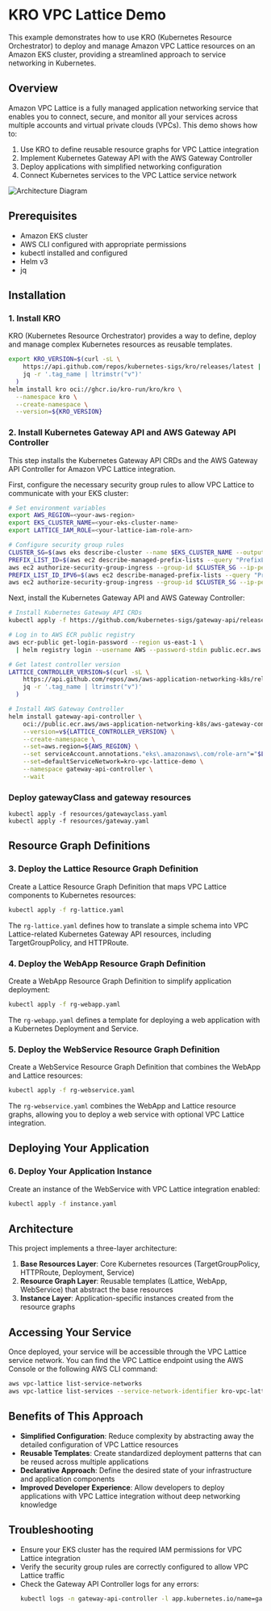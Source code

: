 # KRO VPC Lattice Demo

This example demonstrates how to use KRO (Kubernetes Resource Orchestrator) to deploy and manage Amazon VPC Lattice resources on an Amazon EKS cluster, providing a streamlined approach to service networking in Kubernetes.

## Overview

Amazon VPC Lattice is a fully managed application networking service that enables you to connect, secure, and monitor all your services across multiple accounts and virtual private clouds (VPCs). This demo shows how to:

1. Use KRO to define reusable resource graphs for VPC Lattice integration
2. Implement Kubernetes Gateway API with the AWS Gateway Controller
3. Deploy applications with simplified networking configuration
4. Connect Kubernetes services to the VPC Lattice service network

![Architecture Diagram](images/draw.png)


## Prerequisites

- Amazon EKS cluster
- AWS CLI configured with appropriate permissions
- kubectl installed and configured
- Helm v3
- jq

## Installation

### 1. Install KRO

KRO (Kubernetes Resource Orchestrator) provides a way to define, deploy and manage complex Kubernetes resources as reusable templates.

```bash
export KRO_VERSION=$(curl -sL \
    https://api.github.com/repos/kubernetes-sigs/kro/releases/latest | \
    jq -r '.tag_name | ltrimstr("v")'
  )
helm install kro oci://ghcr.io/kro-run/kro/kro \
  --namespace kro \
  --create-namespace \
  --version=${KRO_VERSION}
```

### 2. Install Kubernetes Gateway API and AWS Gateway API Controller

This step installs the Kubernetes Gateway API CRDs and the AWS Gateway API Controller for Amazon VPC Lattice integration.

First, configure the necessary security group rules to allow VPC Lattice to communicate with your EKS cluster:

```bash
# Set environment variables
export AWS_REGION=<your-aws-region>
export EKS_CLUSTER_NAME=<your-eks-cluster-name>
export LATTICE_IAM_ROLE=<your-lattice-iam-role-arn>

# Configure security group rules
CLUSTER_SG=$(aws eks describe-cluster --name $EKS_CLUSTER_NAME --output json| jq -r '.cluster.resourcesVpcConfig.clusterSecurityGroupId')
PREFIX_LIST_ID=$(aws ec2 describe-managed-prefix-lists --query "PrefixLists[?PrefixListName=='com.amazonaws.$AWS_REGION.vpc-lattice'].PrefixListId" | jq -r '.[]')
aws ec2 authorize-security-group-ingress --group-id $CLUSTER_SG --ip-permissions "PrefixListIds=[{PrefixListId=${PREFIX_LIST_ID}}],IpProtocol=-1"
PREFIX_LIST_ID_IPV6=$(aws ec2 describe-managed-prefix-lists --query "PrefixLists[?PrefixListName=='com.amazonaws.$AWS_REGION.ipv6.vpc-lattice'].PrefixListId" | jq -r '.[]')
aws ec2 authorize-security-group-ingress --group-id $CLUSTER_SG --ip-permissions "PrefixListIds=[{PrefixListId=${PREFIX_LIST_ID_IPV6}}],IpProtocol=-1"
```

Next, install the Kubernetes Gateway API and AWS Gateway Controller:

```bash
# Install Kubernetes Gateway API CRDs
kubectl apply -f https://github.com/kubernetes-sigs/gateway-api/releases/download/v1.2.0/standard-install.yaml

# Log in to AWS ECR public registry
aws ecr-public get-login-password --region us-east-1 \
  | helm registry login --username AWS --password-stdin public.ecr.aws

# Get latest controller version
LATTICE_CONTROLLER_VERSION=$(curl -sL \
    https://api.github.com/repos/aws/aws-application-networking-k8s/releases/latest | \
    jq -r '.tag_name | ltrimstr("v")'
  )

# Install AWS Gateway Controller
helm install gateway-api-controller \
    oci://public.ecr.aws/aws-application-networking-k8s/aws-gateway-controller-chart \
    --version=v${LATTICE_CONTROLLER_VERSION} \
    --create-namespace \
    --set=aws.region=${AWS_REGION} \
    --set serviceAccount.annotations."eks\.amazonaws\.com/role-arn"="$LATTICE_IAM_ROLE" \
    --set=defaultServiceNetwork=kro-vpc-lattice-demo \
    --namespace gateway-api-controller \
    --wait
```

### Deploy gatewayClass and gateway resources 
```
kubectl apply -f resources/gatewayclass.yaml
kubectl apply -f resources/gateway.yaml
```


## Resource Graph Definitions

### 3. Deploy the Lattice Resource Graph Definition

Create a Lattice Resource Graph Definition that maps VPC Lattice components to Kubernetes resources:

```bash
kubectl apply -f rg-lattice.yaml
```

The `rg-lattice.yaml` defines how to translate a simple schema into VPC Lattice-related Kubernetes Gateway API resources, including TargetGroupPolicy, and HTTPRoute.

### 4. Deploy the WebApp Resource Graph Definition

Create a WebApp Resource Graph Definition to simplify application deployment:

```bash
kubectl apply -f rg-webapp.yaml
```

The `rg-webapp.yaml` defines a template for deploying a web application with a Kubernetes Deployment and Service.

### 5. Deploy the WebService Resource Graph Definition

Create a WebService Resource Graph Definition that combines the WebApp and Lattice resources:

```bash
kubectl apply -f rg-webservice.yaml
```

The `rg-webservice.yaml` combines the WebApp and Lattice resource graphs, allowing you to deploy a web service with optional VPC Lattice integration.

## Deploying Your Application

### 6. Deploy Your Application Instance

Create an instance of the WebService with VPC Lattice integration enabled:

```bash
kubectl apply -f instance.yaml
```

## Architecture

This project implements a three-layer architecture:

1. **Base Resources Layer**: Core Kubernetes resources (TargetGroupPolicy, HTTPRoute, Deployment, Service)
2. **Resource Graph Layer**: Reusable templates (Lattice, WebApp, WebService) that abstract the base resources
3. **Instance Layer**: Application-specific instances created from the resource graphs

## Accessing Your Service

Once deployed, your service will be accessible through the VPC Lattice service network. You can find the VPC Lattice endpoint using the AWS Console or the following AWS CLI command:

```bash
aws vpc-lattice list-service-networks
aws vpc-lattice list-services --service-network-identifier kro-vpc-lattice-demo
```

## Benefits of This Approach

- **Simplified Configuration**: Reduce complexity by abstracting away the detailed configuration of VPC Lattice resources
- **Reusable Templates**: Create standardized deployment patterns that can be reused across multiple applications
- **Declarative Approach**: Define the desired state of your infrastructure and application components
- **Improved Developer Experience**: Allow developers to deploy applications with VPC Lattice integration without deep networking knowledge

## Troubleshooting

- Ensure your EKS cluster has the required IAM permissions for VPC Lattice integration
- Verify the security group rules are correctly configured to allow VPC Lattice traffic
- Check the Gateway API Controller logs for any errors:
  ```bash
  kubectl logs -n gateway-api-controller -l app.kubernetes.io/name=gateway-api-controller
  ```
